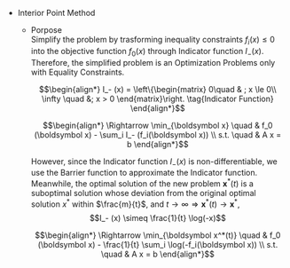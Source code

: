 * Interior Point Method
  - Porpose    
    Simplify the problem by trasforming inequality constraints $f_i(x) \le 0$ into the objective function $f_0(x)$ through Indicator function $I_- (x)$. Therefore, the simplified problem is an Optimization Problems only with Equality Constraints.

    $$\begin{align*}
      I_- (x) = \left\{\begin{matrix}  
        0\quad & ; x \le 0\\
        \infty \quad &; x > 0
      \end{matrix}\right.  \tag{Indicator Function}
    \end{align*}$$
    
    $$\begin{align*}
      \Rightarrow \min_{\boldsymbol x} \quad & f_0 (\boldsymbol x) - \sum_i I_- (f_i(\boldsymbol x)) \\
      s.t. \quad & A x = b
    \end{align*}$$

    However, since the Indicator function $I_- (x)$ is non-differentiable, we use the Barrier function to approximate the Indicator function. Meanwhile, the optimal solution of the new problem $\boldsymbol x^*(t)$ is a suboptimal solution whose deviation from the original optimal solution $x^*$ within $\frac{m}{t}$, and $t \to \infty \Rightarrow \boldsymbol x^*(t) \to \boldsymbol x^*$,
    $$I_- (x) \simeq \frac{1}{t} \log(-x)$$

    $$\begin{align*}
      \Rightarrow \min_{\boldsymbol x^*(t)} \quad & f_0 (\boldsymbol x) - \frac{1}{t} \sum_i \log(-f_i(\boldsymbol x)) \\
      s.t. \quad & A x = b
    \end{align*}$$